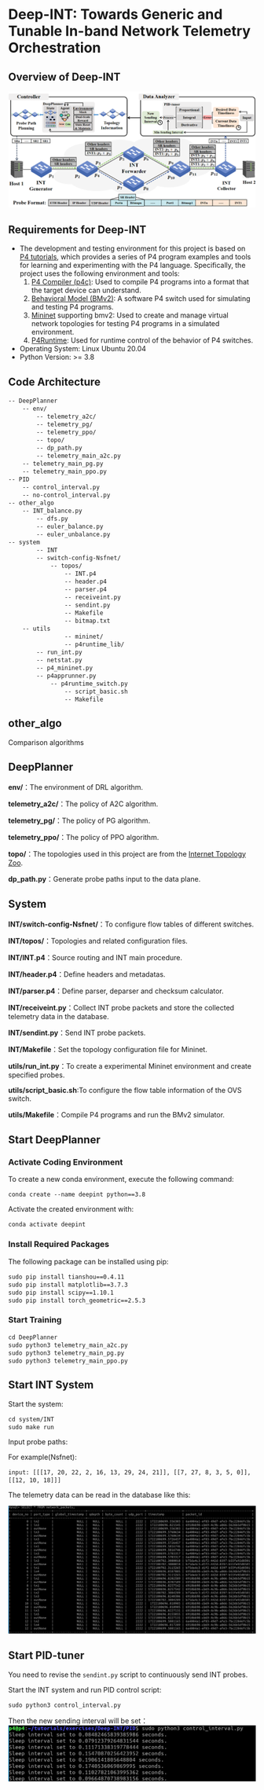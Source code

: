 # Deep-INT: Towards Generic and Tunable In-band Network Telemetry Orchestration
## Overview of Deep-INT
![alt text](image-2.png)
## Requirements for Deep-INT
- The development and testing environment for this project is based on [P4 tutorials](https://github.com/p4lang/tutorials/tree/master), which provides a series of P4 program examples and tools for learning and experimenting with the P4 language. Specifically, the project uses the following environment and tools:
  1. [P4 Compiler (p4c)](https://github.com/p4lang/p4c): Used to compile P4 programs into a format that the target device can understand.
  2. [Behavioral Model (BMv2)](https://github.com/p4lang/behavioral-model/blob/main/docs/simple_switch.md): A software P4 switch used for simulating and testing P4 programs. 
  3. [Mininet](https://github.com/mininet/mininet) supporting bmv2: Used to create and manage virtual network topologies for testing P4 programs in a simulated environment.
  4. [P4Runtime](https://p4.org/specs/): Used for runtime control of the behavior of P4 switches.
- Operating System: Linux Ubuntu 20.04
- Python Version: >= 3.8
## Code Architecture
```
-- DeepPlanner
	-- env/
        -- telemetry_a2c/
        -- telemetry_pg/
        -- telemetry_ppo/
        -- topo/
        -- dp_path.py
        -- telemetry_main_a2c.py
	-- telemetry_main_pg.py
	-- telemetry_main_ppo.py
-- PID
	-- control_interval.py
	-- no-control_interval.py
-- other_algo
	-- INT_balance.py
        -- dfs.py
        -- euler_balance.py
        -- euler_unbalance.py
-- system
        -- INT
		-- switch-config-Nsfnet/
	        -- topos/
                -- INT.p4
                -- header.p4
                -- parser.p4
                -- receiveint.py
                -- sendint.py
                -- Makefile
                -- bitmap.txt
	-- utils
                -- mininet/
                -- p4runtime_lib/
		-- run_int.py
		-- netstat.py
		-- p4_mininet.py
		-- p4apprunner.py
        	-- p4runtime_switch.py
                -- script_basic.sh
                -- Makefile
```
## other_algo
Comparison algorithms
## DeepPlanner
**env/**：The environment of DRL algorithm.

**telemetry_a2c/**：The policy of A2C algorithm.

**telemetry_pg/**：The policy of PG algorithm.

**telemetry_ppo/**：The policy of PPO algorithm.

**topo/**：The topologies used in this project are from the [Internet Topology Zoo](http://www.topology-zoo.org/index.html).

**dp_path.py**：Generate probe paths input to the data plane.

## System

**INT/switch-config-Nsfnet/**：To configure flow tables of different switches.

**INT/topos/**：Topologies and related configuration files.

**INT/INT.p4**：Source routing and INT main procedure.

**INT/header.p4**：Define headers and metadatas.

**INT/parser.p4**：Define parser, deparser and checksum calculator.

**INT/receiveint.py**：Collect INT probe packets and store the collected telemetry data in the database.

**INT/sendint.py**：Send INT probe packets.

**INT/Makefile**：Set the topology configuration file for Mininet.

**utils/run_int.py**：To create a experimental Mininet environment and create specified probes.

**utils/script_basic.sh**:To configure the flow table information of the OVS switch.

**utils/Makefile**：Compile P4 programs and run the BMv2 simulator.

## Start DeepPlanner
### Activate Coding Environment
To create a new conda environment, execute the following command:
```
conda create --name deepint python==3.8
```
Activate the created environment with:
```
conda activate deepint
```
### Install Required Packages
The following package can be installed using pip:
```
sudo pip install tianshou==0.4.11
sudo pip install matplotlib==3.7.3
sudo pip install scipy==1.10.1
sudo pip install torch_geometric==2.5.3
```
### Start Training
```
cd DeepPlanner
sudo python3 telemetry_main_a2c.py
sudo python3 telemetry_main_pg.py
sudo python3 telemetry_main_ppo.py
```
## Start INT System
Start the system:
```
cd system/INT
sudo make run
```
Input probe paths:

For example(Nsfnet):
```
input: [[[17, 20, 22, 2, 16, 13, 29, 24, 21]], [[7, 27, 8, 3, 5, 0]], [[12, 10, 18]]]
```
The telemetry data can be read in the database like this:

![alt text](image.png)
## Start PID-tuner
You need to revise the `sendint.py` script to continuously send INT probes.

Start the INT system and run PID control script:
```
sudo python3 control_interval.py
```
Then the new sending interval will be set：
![alt text](image-1.png)
